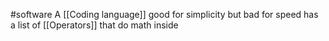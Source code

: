 #software 
A [[Coding language]] good for simplicity but bad for speed
has a list of [[Operators]] that do math inside